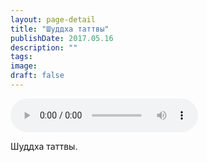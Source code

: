 ```yaml
---
layout: page-detail
title: "Шуддха таттвы"
publishDate: 2017.05.16
description: ""
tags:
image:
draft: false
---
```


<audio title="2017.05.16 - Шуддха таттвы.mp3" src="https://filer-api.advayta.org/v1.0/public/files/74302" controls=""></audio>

 Шуддха таттвы. 

  
